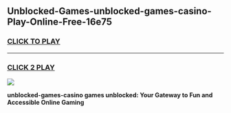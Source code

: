 
## Unblocked-Games-unblocked-games-casino-Play-Online-Free-16e75
<h3>
<a href="https://premium76.site?title=unblocked-games-casino&ref=26A">CLICK TO PLAY</a></h3>
<hr>

<h3>
<a href="https://premium76.site?title=unblocked-games-casino&ref=26A">CLICK 2 PLAY</a>
  
</h3>

<a href="https://premium76.site?title=unblocked-games-casino&ref=26A"><img src="https://clearcache.store/games.png"></a>


**unblocked-games-casino games unblocked: Your Gateway to Fun and Accessible Online Gaming**
